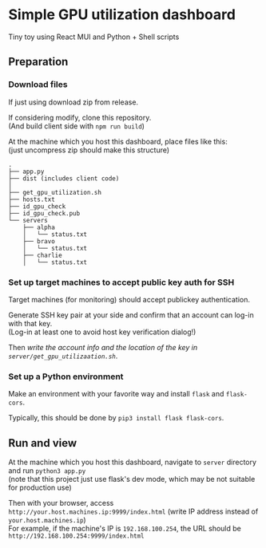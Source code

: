 # Simple GPU utilization dashboard

Tiny toy using React MUI and Python + Shell scripts

## Preparation

### Download files

If just using download zip from release.

If considering modify, clone this repository.  
(And build client side with `npm run build`)

At the machine which you host this dashboard, place files like this:  
(just uncompress zip should make this structure)

```
.
├── app.py
├── dist (includes client code)
│
├── get_gpu_utilization.sh
├── hosts.txt
├── id_gpu_check
├── id_gpu_check.pub
└── servers
    ├── alpha
    │   └── status.txt
    ├── bravo
    │   └── status.txt
    ├── charlie
    │   └── status.txt
```

### Set up target machines to accept public key auth for SSH

Target machines (for monitoring) should accept publickey authentication.

Generate SSH key pair at your side and confirm that an account can log-in with that key.  
(Log-in at least one to avoid host key verification dialog!)

Then *write the account info and the location of the key in `server/get_gpu_utilizaation.sh`*.

### Set up a Python environment

Make an environment with your favorite way and install `flask` and `flask-cors`.

Typically, this should be done by `pip3 install flask flask-cors`.

## Run and view

At the machine which you host this dashboard, navigate to `server` directory and run `python3 app.py`  
(note that this project just use flask's dev mode, which may be not suitable for production use)

Then with your browser, access `http://your.host.machines.ip:9999/index.html` (write IP address instead of `your.host.machines.ip`)  
For example, if the machine's IP is `192.168.100.254`, the URL should be `http://192.168.100.254:9999/index.html`